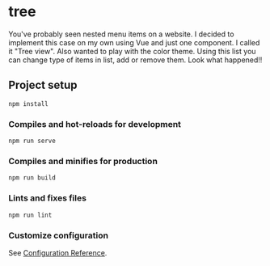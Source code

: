 # tree
You've probably seen nested menu items on a website. I decided to implement this case on my own using Vue and just one component. I called it "Tree view". Also wanted to play with the color theme. Using this list you can change type of items in list, add or remove them. Look what happened!!

## Project setup
```
npm install
```

### Compiles and hot-reloads for development
```
npm run serve
```

### Compiles and minifies for production
```
npm run build
```

### Lints and fixes files
```
npm run lint
```

### Customize configuration
See [Configuration Reference](https://cli.vuejs.org/config/).
